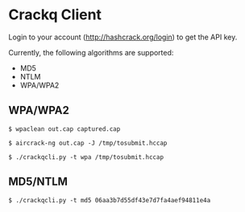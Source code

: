 Crackq Client
=============

Login to your account (http://hashcrack.org/login) to get the API key.

Currently, the following algorithms are supported:

* MD5
* NTLM
* WPA/WPA2

WPA/WPA2
--------

`$ wpaclean out.cap captured.cap`

`$ aircrack-ng out.cap -J /tmp/tosubmit.hccap`

`$ ./crackqcli.py -t wpa /tmp/tosubmit.hccap`

MD5/NTLM
--------

`$ ./crackqcli.py -t md5 06aa3b7d55df43e7d7fa4aef94811e4a`
